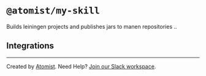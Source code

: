 # `@atomist/my-skill`

<!---atomist-skill-readme:start--->

Builds leiningen projects and publishes jars to manen repositories ..

## Integrations

<!---atomist-skill-readme:end--->

---

Created by [Atomist][atomist]. Need Help? [Join our Slack workspace][slack].

[atomist]: https://atomist.com/ "Atomist - How Teams Deliver Software"
[slack]: https://join.atomist.com/ "Atomist Community Slack"
